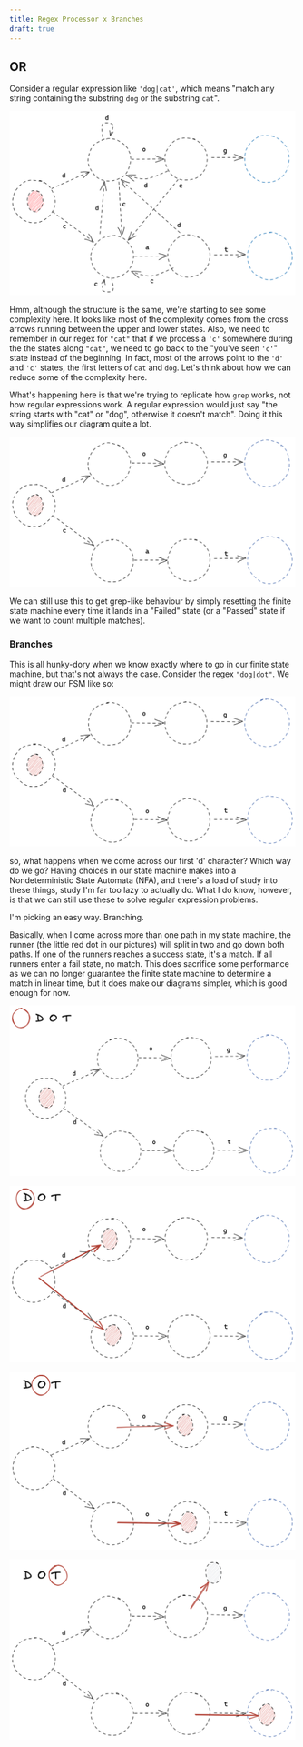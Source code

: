 ```yaml
---
title: Regex Processor x Branches
draft: true
---
```


## OR 

Consider a regular expression like `'dog|cat'`, which means "match any string containing the substring `dog` or the substring `cat`".

![Pasted-image-20220119185302.png](/img/Pasted-image-20220119185302.png)

Hmm, although the structure is the same, we're starting to see some complexity here. It looks like most of the complexity comes from the cross arrows running between the upper and lower states. Also, we need to remember in our regex for `"cat"` that if we process a `'c'` somewhere during the the states along `"cat"`, we need to go back to the "you've seen `'c'`" state instead of the beginning. In fact, most of the arrows point to the `'d'` and `'c'` states, the first letters of `cat` and `dog`. Let's think about how we can reduce some of the complexity here.

What's happening here is that we're trying to replicate how `grep` works, not how regular expressions work. A regular expression would just say "the string starts with "cat" or "dog", otherwise it doesn't match". Doing it this way simplifies our diagram quite a lot.

![Pasted-image-20220128175219.png](/img/Pasted-image-20220128175219.png)

We can still use this to get grep-like behaviour by simply resetting the finite state machine every time it lands in a "Failed" state (or a "Passed" state if we want to count multiple matches).

### Branches

This is all hunky-dory when we know exactly where to go in our finite state machine, but that's not always the case. Consider the regex `"dog|dot"`. We might draw our FSM like so:

![Pasted-image-20220128175308.png](/img/Pasted-image-20220128175308.png)

so, what happens when we come across our first 'd' character? Which way do we go? Having choices in our state machine makes into a Nondeterministic State Automata (NFA), and there's a load of study into these things, study I'm far too lazy to actually do. What I do know, however, is that we can still use these to solve regular expression problems.

I'm picking an easy way. Branching.

Basically, when I come across more than one path in my state machine, the runner (the little red dot in our pictures) will split in two and go down both paths. If one of the runners reaches a success state, it's a match. If all runners enter a fail state, no match. This does sacrifice some performance as we can no longer guarantee the finite state machine to determine a match in linear time, but it does make our diagrams simpler, which is good enough for now.

![Pasted-image-20220128180045.png](/img/Pasted-image-20220128180045.png)

![Pasted-image-20220128180055.png](/img/Pasted-image-20220128180055.png)

![Pasted-image-20220128180104.png](/img/Pasted-image-20220128180104.png)

![Pasted-image-20220128180114.png](/img/Pasted-image-20220128180114.png)